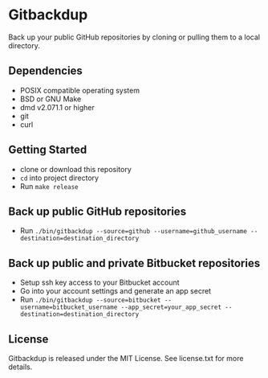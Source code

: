 # Gitbackdup

Back up your public GitHub repositories by cloning or pulling them to a local directory.


## Dependencies

* POSIX compatible operating system
* BSD or GNU Make
* dmd v2.071.1 or higher
* git
* curl

## Getting Started

* clone or download this repository
* `cd` into project directory
* Run `make release`

## Back up public GitHub repositories

* Run `./bin/gitbackdup --source=github --username=github_username --destination=destination_directory`

## Back up public and private Bitbucket repositories

* Setup ssh key access to your Bitbucket account
* Go into your account settings and generate an app secret
* Run `./bin/gitbackdup --source=bitbucket --username=bitbucket_username --app_secret=your_app_secret --destination=destination_directory`


## License

Gitbackdup is released under the MIT License. See license.txt for more details.